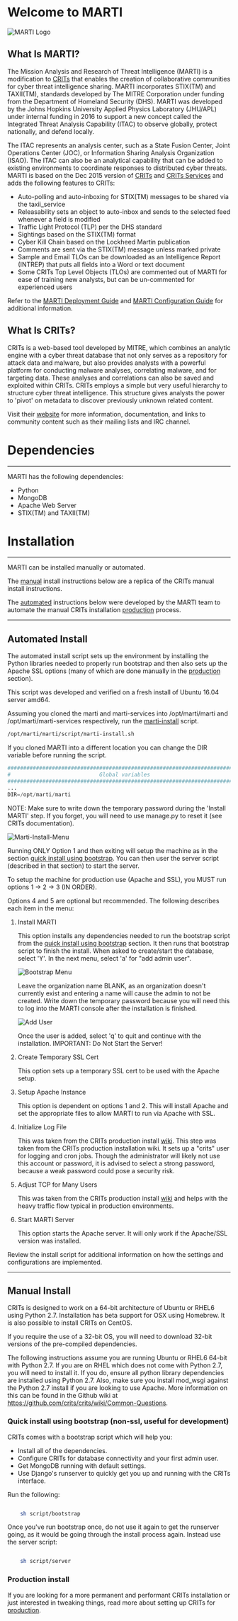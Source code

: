 # Welcome to MARTI

![MARTI Logo](extras/www/new_images/MARTI-logo-white-bkgd.png)

## What Is MARTI?

The Mission Analysis and Research of Threat Intelligence (MARTI) is a modification to [CRITs](#what-is-crits) that enables the creation of collaborative communities for cyber threat intelligence sharing. MARTI incorporates STIX(TM) and TAXII(TM), standards developed by The MITRE Corporation under funding from the Department of Homeland Security (DHS). MARTI was developed by the Johns Hopkins University Applied Physics Laboratory (JHU/APL) under internal funding in 2016 to support a new concept called the Integrated Threat Analysis Capability (ITAC) to observe globally, protect nationally, and defend locally. 

The ITAC represents an analysis center, such as a State Fusion Center, Joint Operations Center (JOC), or Information Sharing Analysis Organization (ISAO). The ITAC can also be an analytical capability that can be added to existing environments to coordinate responses to distributed cyber threats. MARTI is based on the Dec 2015 version of [CRITs](https://github.com/crits/crits/commit/af358a3e2897f92c13bb2de0bd0c0dd4e9455882) and [CRITs Services](https://github.com/crits/crits_services/commit/f5b92a40240d76d2f3667abebd043c45d85ffae4) and adds the following features to CRITs:

- Auto-polling and auto-inboxing for STIX(TM) messages to be shared via the taxii_service
- Releasability sets an object to auto-inbox and sends to the selected feed whenever a field is modified
- Traffic Light Protocol (TLP) per the DHS standard
- Sightings based on the STIX(TM) format
- Cyber Kill Chain based on the Lockheed Martin publication
- Comments are sent via the STIX(TM) message unless marked private
- Sample and Email TLOs can be downloaded as an Intelligence Report (INTREP) that puts all fields into a Word or text document
- Some CRITs Top Level Objects (TLOs) are commented out of MARTI for ease of training new analysts, but can be un-commented for experienced users

Refer to the [MARTI Deployment Guide](documentation/MARTI_Deployment_Guide_v8.pdf) and [MARTI Configuration Guide](documentation/MARTI_Configuration_Guide_v11.pdf) for additional information.

## What Is CRITs?

CRITs is a web-based tool developed by MITRE, which combines an analytic engine with a cyber threat database that not only serves as a repository for attack data and malware, but also provides analysts with a powerful platform for conducting malware analyses, correlating malware, and for targeting data. These analyses and correlations can also be saved and exploited within CRITs. CRITs employs a simple but very useful hierarchy to structure cyber threat intelligence. This structure gives analysts the power to 'pivot' on metadata to discover previously unknown related content.

Visit their [website](https://crits.github.io) for more information, documentation, and links to community content such as their mailing lists and IRC channel.

# Dependencies
---
MARTI has the following dependencies:
- Python
- MongoDB
- Apache Web Server
- STIX(TM) and TAXII(TM)

# Installation
---
MARTI can be installed manually or automated.

The [manual](#manual) install instructions below are a replica of the CRITs manual install instructions.

The [automated](#automated-install) instructions below were developed by the MARTI team to automate the manual CRITs installation [production](#production-install) process.

---

## Automated Install

The automated install script sets up the environment by installing the Python libraries needed to properly run bootstrap and then also sets up the Apache SSL options (many of which are done manually in the [production](#production-crits-install) section).

This script was developed and verified on a fresh install of Ubuntu 16.04 server amd64.

Assuming you cloned the marti and marti-services into /opt/marti/marti and /opt/marti/marti-services respectively, run the [marti-install](script/marti-install.sh) script. 

```bash
/opt/marti/marti/script/marti-install.sh
```

If you cloned MARTI into a different location you can change the DIR variable before running the script.

```python
##############################################################################
#                            Global variables                                #
##############################################################################
...
DIR=/opt/marti/marti
```

NOTE: Make sure to write down the temporary password during the 'Install MARTI' step. If you forget, you will need to use manage.py to reset it (see CRITs documentation).

![Marti-Install-Menu](images/marti-install.png)

Running ONLY Option 1 and then exiting will setup the machine as in the section [quick install using bootstrap](#quick-install-using-bootstrap-non-ssl-useful-for-development). You can then user the server script (described in that section) to start the server.

To setup the machine for production use (Apache and SSL), you MUST run options 1 -> 2 -> 3 (IN ORDER). 

Options 4 and 5 are optional but recommended. The following describes each item in the menu:


1. Install MARTI

    This option installs any dependencies needed to run the bootstrap script from the [quick install using bootstrap](#quick-install-using-bootstrap-non-ssl-useful-for-development) section. It then runs that bootstrap script to finish the install.
    When asked to create/start the database, select 'Y'.
    In the next menu, select 'a' for "add admin user". 
    
    ![Bootstrap Menu](images/bootstrap_menu.png)
    
   Leave the organization name BLANK, as an organization doesn't currently exist and entering a name will cause the admin to not be created. Write down the temporary password because you will need this to log into the MARTI console after the installation is finished.

    ![Add User](images/add_user.png)

    Once the user is added, select 'q' to quit and continue with the installation. IMPORTANT: Do Not Start the Server!

       
2. Create Temporary SSL Cert

    This option sets up a temporary SSL cert to be used with the Apache setup. 


3. Setup Apache Instance

    This option is dependent on options 1 and 2. This will install Apache and set the appropriate files to allow MARTI to run via Apache with SSL.


4. Initialize Log File

    This was taken from the CRITs production install [wiki](https://github.com/crits/crits/wiki/Production-grade-CRITs-install#installing-the-codebase). This step was taken from the CRITs production installation wiki. It sets up a "crits" user for logging and cron jobs. Though the administrator will likely not use this account or password, it is advised to select a strong password, because a weak password could pose a security risk.


5. Adjust TCP for Many Users

    This was taken from the CRITs production install [wiki](https://github.com/crits/crits/wiki/Production-grade-CRITs-install#adjust-tcp-server-parameters) and helps with the heavy traffic flow typical in production environments. 


6. Start MARTI Server

    This option starts the Apache server. It will only work if the Apache/SSL version was installed.


Review the install script for additional information on how the settings and configurations are implemented.

---

## Manual Install

CRITs is designed to work on a 64-bit architecture of Ubuntu or RHEL6 using Python 2.7. Installation has beta support for OSX using Homebrew. It is also possible to install CRITs on CentOS.

If you require the use of a 32-bit OS, you will need to download 32-bit versions of the pre-compiled dependencies.

The following instructions assume you are running Ubuntu or RHEL6 64-bit with Python 2.7. If you are on RHEL which does not come with Python 2.7, you will need to install it. If you do, ensure all python library dependencies are installed using Python 2.7. Also, make sure you install mod_wsgi against the Python 2.7 install if you are looking to use Apache. More information on this can be found in the Github wiki at https://github.com/crits/crits/wiki/Common-Questions.

### Quick install using bootstrap (non-ssl, useful for development)

CRITs comes with a bootstrap script which will help you:

* Install all of the dependencies.
* Configure CRITs for database connectivity and your first admin user.
* Get MongoDB running with default settings.
* Use Django's runserver to quickly get you up and running with the CRITs interface.

Run the following:

```bash

    sh script/bootstrap
```

Once you've run bootstrap once, do not use it again to get the runserver going, as it would be going through the install process again. Instead use the server script:

```bash

    sh script/server
```

### Production install

If you are looking for a more permanent and performant CRITs installation or just interested in tweaking things, read more about setting up CRITs for [production](https://github.com/crits/crits/wiki/Production-grade-CRITs-install).

